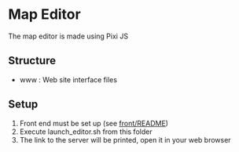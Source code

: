 # Map Editor
The map editor is made using Pixi JS

## Structure
- www : Web site interface files

## Setup
1. Front end must be set up (see [front/README](../front/README.md))
1. Execute launch_editor.sh from this folder
1. The link to the server will be printed, open it in your web browser
